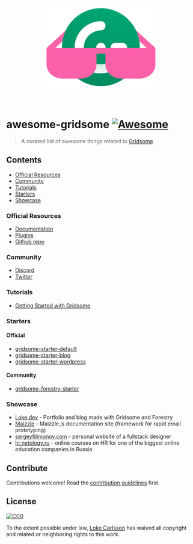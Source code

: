 <p align="center">
  <br>
    <a href="https://gridsome.org"><img width="300" src="./awesome-gridsome-logo.png" /></a>
  <br>
  <br>
  <br>
</p>

# awesome-gridsome [![Awesome](https://awesome.re/badge.svg)](https://awesome.re)

> A curated list of awesome things related to [Gridsome](https://gridsome.org)

## Contents

- [Official Resources](#official-resources)
- [Community](#community)
- [Tutorials](#tutorials)
- [Starters](#starters)
- [Showcase](#showcase)


### Official Resources

- [Documentation](https://gridsome.org/docs)
- [Plugins](https://gridsome.org/plugins)
- [Github repo](https://github.com/gridsome/gridsome)


### Community

- [Discord](https://discordapp.com/invite/daeay6n)
- [Twitter](https://mobile.twitter.com/gridsome)

### Tutorials
- [Getting Started with Gridsome](https://scotch.io/tutorials/getting-started-with-gridsome)

### Starters
#### Official
- [gridsome-starter-default](https://github.com/gridsome/gridsome-starter-default)
- [gridsome-starter-blog](https://github.com/gridsome/gridsome-starter-blog)
- [gridsome-starter-wordpress](https://github.com/gridsome/gridsome-starter-wordpress)

#### Community
- [gridsome-forestry-starter](https://github.com/itsnwa/gridsome-forestry-starter)

### Showcase
- [Loke.dev](https://loke.dev) - Portfolio and blog made with Gridsome and Forestry
- [Maizzle](https://maizzle.com/) - Maizzle.js documentation site (framework for rapid email prototyping)
- [sergeyfilimonov.com](https://sergeyfilimonov.com) - personal website of a fullstack designer
- [hr.netology.ru](https://hr.netology.ru) - online courses on HR for one of the biggest online education companies in Russia 

## Contribute

Contributions welcome! Read the [contribution guidelines](contributing.md) first.


## License

[![CC0](https://mirrors.creativecommons.org/presskit/buttons/88x31/svg/cc-zero.svg)](https://creativecommons.org/publicdomain/zero/1.0)

To the extent possible under law, [Loke Carlsson](https://loke.dev) has waived all copyright and
related or neighboring rights to this work.
